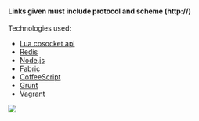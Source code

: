 #### Links given must include protocol and scheme (http://)

Technologies used:

- [Lua cosocket api](https://github.com/openresty/lua-nginx-module)
- [Redis](http://redis.io/)
- [Node.js](https://nodejs.org/)
- [Fabric](http://www.fabfile.org/)
- [CoffeeScript](http://coffeescript.org/)
- [Grunt](http://gruntjs.com/)
- [Vagrant](https://www.vagrantup.com/)

![](http://i.imgur.com/1XG2zIm.jpg)
